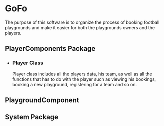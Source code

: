 # GoFo
The purpose of this software is to organize the process of booking football playgrounds and make it easier for both the playgrounds owners and the players.
## PlayerComponents Package
* ### Player Class
    Player class includes all the players data, his team, as well as all the functions that has to do with the player such as viewing his bookings, booking a new playground, registering for a team and so on.
## PlaygroundComponent

## System Package
